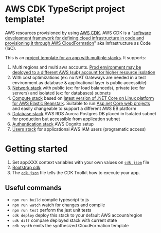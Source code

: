 # AWS CDK TypeScript project template!

AWS resources provisioned by using [AWS CDK](https://aws.amazon.com/cdk/). AWS CDK is a "[software development framework for defining cloud infrastructure in code and provisioning it through AWS CloudFormation](https://docs.aws.amazon.com/cdk/latest/guide/home.html)" aka Infrastructure as Code (IaC).

This is an [project template for an app with multiple stacks](https://docs.aws.amazon.com/cdk/latest/guide/stack_how_to_create_multiple_stacks.html). It supports:

1. Multi regions and multi aws accounts. [Prod environment may be deployed to a different AWS (sub) account for higher resource isolation](https://aws.amazon.com/blogs/mt/best-practices-for-organizational-units-with-aws-organizations/)
2. With cost optimizations (ex: no NAT Gateways are needed in a test environment as database & applicational layer is public accessible)
3. [Network stack](lib/network-stack.ts) with public (ex: for load balanceds), private (ex: for servers) and isolated (ex: for databases) subnets
4. [Compute stack](lib/compute-stack.ts) based on [latest version of .NET Core on Linux platform for AWS Elastic Beanstalk](https://docs.aws.amazon.com/elasticbeanstalk/latest/platforms/platforms-supported.html#platforms-supported.dotnetlinux). Suitable to run [Asp.net Core web projects](https://dotnet.microsoft.com/learn/aspnet/what-is-aspnet-core) and easily changeable to support a different AWS EB platform
5. [Database stack](lib/database-stack.ts) AWS RDS Aurora Postgres DB placed in Isolated subnet for production but accessible from application subnet
6. [Authentication stack](lib/authentication-stack.ts) AWS Cognito setup
7. [Users stack](lib/users-stack.ts) for applicational AWS IAM users (programatic access)

# Getting started

1. Set app:XXX context variables with your own values on [`cdk.json`](cdk.json) file
2. [Bootstrap cdk](https://docs.aws.amazon.com/cdk/latest/guide/cli.html#cli-bootstrap)
3. The [`cdk.json`](cdk.json) file tells the CDK Toolkit how to execute your app.

## Useful commands

 * `npm run build`   compile typescript to js
 * `npm run watch`   watch for changes and compile
 * `npm run test`    perform the jest unit tests
 * `cdk deploy`      deploy this stack to your default AWS account/region
 * `cdk diff`        compare deployed stack with current state
 * `cdk synth`       emits the synthesized CloudFormation template
